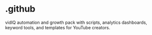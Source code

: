 # .github
vidIQ automation and growth pack with scripts, analytics dashboards, keyword tools, and templates for YouTube creators.
